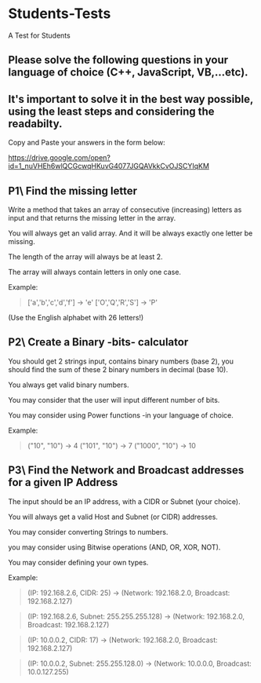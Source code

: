 # Students-Tests
A Test for Students

## Please solve the following questions in your language of choice (C++, JavaScript, VB,...etc).

## It's important to solve it in the best way possible, using the least steps and considering the readabilty.

Copy and Paste your answers in the form below:

https://drive.google.com/open?id=1_nuVHEh6wlQCGcwqHKuvG4077JGQAVkkCvOJSCYIqKM


## P1\ Find the missing letter

Write a method that takes an array of consecutive (increasing) letters as input and that returns the missing letter in the array.

You will always get an valid array. And it will be always exactly one letter be missing.

The length of the array will always be at least 2.

The array will always contain letters in only one case.


Example:

> ['a','b','c','d','f'] -> 'e'
> ['O','Q','R','S'] -> 'P'

(Use the English alphabet with 26 letters!)


## P2\ Create a Binary -bits- calculator

You should get 2 strings input, contains binary numbers (base 2), you should find the sum of these 2 binary numbers in decimal (base 10).

You always get valid binary numbers.


You may consider that the user will input different number of bits.

You may consider using Power functions -in your language of choice.

Example:
> ("10", "10") -> 4
> ("101", "10") -> 7
> ("1000", "10") -> 10


## P3\ Find the Network and Broadcast addresses for a given IP Address

The input should be an IP address, with a CIDR or Subnet (your choice).

You will always get a valid Host and Subnet (or CIDR) addresses.

You may consider converting Strings to numbers.

you may consider using Bitwise operations (AND, OR, XOR, NOT).

You may consider defining your own types.

Example:

> (IP: 192.168.2.6, CIDR: 25) -> (Network: 192.168.2.0, Broadcast: 192.168.2.127)

> (IP: 192.168.2.6, Subnet: 255.255.255.128) -> (Network: 192.168.2.0, Broadcast: 192.168.2.127)

> (IP: 10.0.0.2, CIDR: 17) -> (Network: 192.168.2.0, Broadcast: 192.168.2.127)

> (IP: 10.0.0.2, Subnet: 255.255.128.0) -> (Network: 10.0.0.0, Broadcast: 10.0.127.255)
